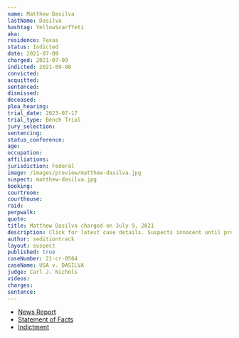 ```yaml
---
name: Matthew Dasilva
lastName: Dasilva
hashtag: YellowScarfYeti
aka:
residence: Texas
status: Indicted
date: 2021-07-09
charged: 2021-07-09
indicted: 2021-09-08
convicted:
acquitted:
sentenced:
dismissed:
deceased:
plea_hearing:
trial_date: 2023-07-17
trial_type: Bench Trial
jury_selection:
sentencing:
status_conference:
age:
occupation:
affiliations:
jurisdiction: Federal
image: /images/preview/matthew-dasilva.jpg
suspect: matthew-dasilva.jpg
booking:
courtroom:
courthouse:
raid:
perpwalk:
quote:
title: Matthew Dasilva charged on July 9, 2021
description: Click for latest case details. Suspects innocent until proven guilty.
author: seditiontrack
layout: suspect
published: true
caseNumber: 21-cr-0564
caseName: USA v. DASILVA
judge: Carl J. Nichols
videos:
charges:
sentence:
---
```

- [News Report](https://www.rawstory.com/capitol-riot-arrests-2653886199/)
- [Statement of Facts](https://www.justice.gov/usao-dc/case-multi-defendant/file/1413481/download)
- [Indictment](https://extremism.gwu.edu/sites/g/files/zaxdzs2191/f/Matthew%20Dasilva%20Indictment.pdf)
